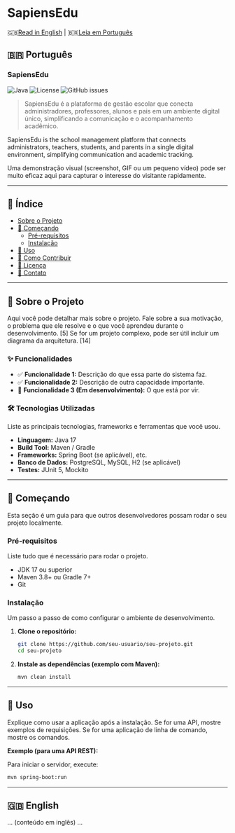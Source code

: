 # SapiensEdu
🇬🇧[Read in English](#-english) | 🇧🇷[Leia em Português](#-português)

## 🇧🇷 Português

### SapiensEdu

<!-- Badges - escudos que mostram status do projeto. Ex: build, coverage, etc. -->
![Java](https://img.shields.io/badge/Java-17-blue?style=for-the-badge&logo=java)
![License](https://img.shields.io/badge/license-All%20Rights%20Reserved-green?style=for-the-badge)
![GitHub issues](https://img.shields.io/github/issues/wfreitasdev/sapiensedu?style=for-the-badge)

> SapiensEdu é a plataforma de gestão escolar que conecta administradores, professores, alunos e pais em um ambiente digital único, simplificando a comunicação e o acompanhamento acadêmico.

SapiensEdu is the school management platform that connects administrators, teachers, students, and parents in a single digital environment, simplifying communication and academic tracking.

Uma demonstração visual (screenshot, GIF ou um pequeno vídeo) pode ser muito eficaz aqui para capturar o interesse do visitante rapidamente.

---

## 📖 Índice

*   [Sobre o Projeto](#-sobre-o-projeto)
*   [🚀 Começando](#-começando)
    *   [Pré-requisitos](#pré-requisitos)
    *   [Instalação](#instalação)
*   [🔧 Uso](#-uso)
*   [🤝 Como Contribuir](#-como-contribuir)
*   [📄 Licença](#-licença)
*   [📧 Contato](#-contato)

---

## 📝 Sobre o Projeto

Aqui você pode detalhar mais sobre o projeto. Fale sobre a sua motivação, o problema que ele resolve e o que você aprendeu durante o desenvolvimento. [5] Se for um projeto complexo, pode ser útil incluir um diagrama da arquitetura. [14]

### ✨ Funcionalidades

*   ✅ **Funcionalidade 1:** Descrição do que essa parte do sistema faz.
*   ✅ **Funcionalidade 2:** Descrição de outra capacidade importante.
*   🚧 **Funcionalidade 3 (Em desenvolvimento):** O que está por vir.

### 🛠️ Tecnologias Utilizadas

Liste as principais tecnologias, frameworks e ferramentas que você usou.

*   **Linguagem:** Java 17
*   **Build Tool:** Maven / Gradle
*   **Frameworks:** Spring Boot (se aplicável), etc.
*   **Banco de Dados:** PostgreSQL, MySQL, H2 (se aplicável)
*   **Testes:** JUnit 5, Mockito

---

## 🚀 Começando

Esta seção é um guia para que outros desenvolvedores possam rodar o seu projeto localmente.

### Pré-requisitos

Liste tudo que é necessário para rodar o projeto.

*   JDK 17 ou superior
*   Maven 3.8+ ou Gradle 7+
*   Git

### Instalação

Um passo a passo de como configurar o ambiente de desenvolvimento.

1.  **Clone o repositório:**
    ```bash
    git clone https://github.com/seu-usuario/seu-projeto.git
    cd seu-projeto
    ```

2.  **Instale as dependências (exemplo com Maven):**
    ```bash
    mvn clean install
    ```

---

## 🔧 Uso

Explique como usar a aplicação após a instalação. Se for uma API, mostre exemplos de requisições. Se for uma aplicação de linha de comando, mostre os comandos.

**Exemplo (para uma API REST):**

Para iniciar o servidor, execute:
```bash
mvn spring-boot:run
```

---

## 🇬🇧 English
... (conteúdo em inglês) ...
